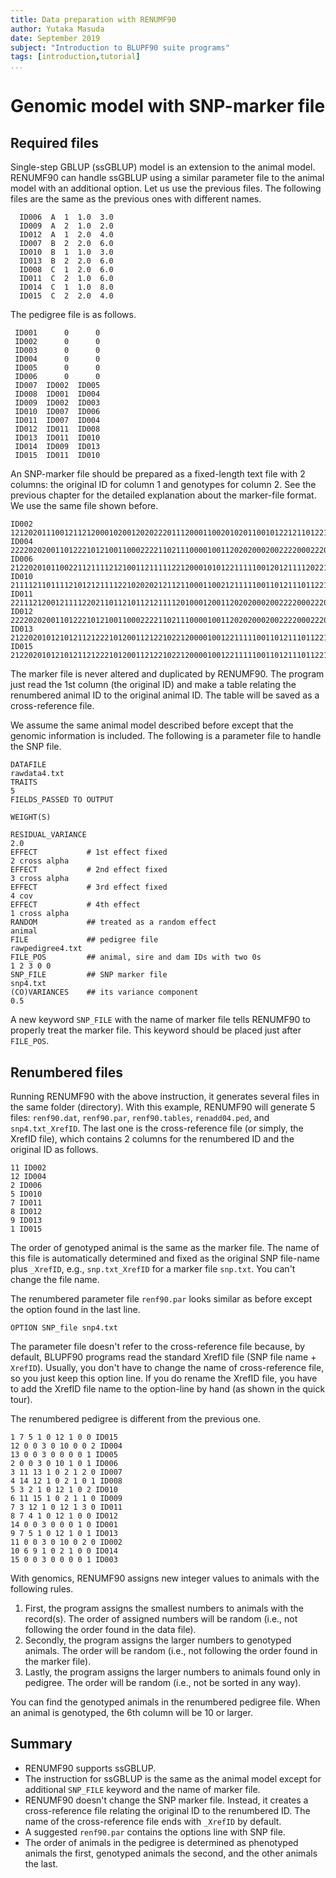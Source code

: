 ```yaml
---
title: Data preparation with RENUMF90
author: Yutaka Masuda
date: September 2019
subject: "Introduction to BLUPF90 suite programs"
tags: [introduction,tutorial]
...
```


Genomic model with SNP-marker file
==================================

Required files
--------------

Single-step GBLUP (ssGBLUP) model is an extension to the animal model.
RENUMF90 can handle ssGBLUP using a similar parameter file to the animal model with an additional option.
Let us use the previous files.
The following files are the same as the previous ones with different names.

~~~~~{language=text caption="rawdata4.txt"}
  ID006  A  1  1.0  3.0
  ID009  A  2  1.0  2.0
  ID012  A  1  2.0  4.0
  ID007  B  2  2.0  6.0
  ID010  B  1  1.0  3.0
  ID013  B  2  2.0  6.0
  ID008  C  1  2.0  6.0
  ID011  C  2  1.0  6.0
  ID014  C  1  1.0  8.0
  ID015  C  2  2.0  4.0
~~~~~

The pedigree file is as follows.

~~~~~{language=text caption="rawpedigree4.txt"}
 ID001      0      0
 ID002      0      0
 ID003      0      0
 ID004      0      0
 ID005      0      0
 ID006      0      0
 ID007  ID002  ID005
 ID008  ID001  ID004
 ID009  ID002  ID003
 ID010  ID007  ID006
 ID011  ID007  ID004
 ID012  ID011  ID008
 ID013  ID011  ID010
 ID014  ID009  ID013
 ID015  ID011  ID010
~~~~~

An SNP-marker file should be prepared as a fixed-length text file with 2 columns: the original ID for column 1 and genotypes for column 2.
See the previous chapter for the detailed explanation about the marker-file format.
We use the same file shown before.

~~~~~{language=widetext caption="snp4.txt"}
ID002 1212020111001211212000102001202022201112000110020102011001012212110122100001210101112200210010022220
ID004 2222020200110122210121001100022221102111000010011202020002002222000222000020120000020200200000200220
ID006 2122020101100221121111212100112111112212000101012211111001201211112022100201220110022200220020111120
ID010 2111121101111210121211112210202021211211000110021211111001101211101122100111221000022200120020101120
ID011 2211121200121111220211011210112121111201000120011202020002002222000222000021221000021200110010101220
ID012 2222020200110122210121001100022221102111000010011202020002002222000222000020120000020200200000200220
ID013 2122020101210121121222101200112122102212000010012211111001101211101122100110220000021200210010200120
ID015 2122020101210121121222101200112122102212000010012211111001101211101122100110220000021200210010200120
~~~~~

The marker file is never altered and duplicated by RENUMF90.
The program just read the 1st column (the original ID) and make a table relating the renumbered animal ID to the original animal ID.
The table will be saved as a cross-reference file.

We assume the same animal model described before except that the genomic information is included.
The following is a parameter file to handle the SNP file.

~~~~~{language=renumf90 caption="renum4.txt"}
DATAFILE
rawdata4.txt
TRAITS
5
FIELDS_PASSED TO OUTPUT

WEIGHT(S)

RESIDUAL_VARIANCE
2.0
EFFECT           # 1st effect fixed
2 cross alpha
EFFECT           # 2nd effect fixed
3 cross alpha
EFFECT           # 3rd effect fixed
4 cov
EFFECT           # 4th effect
1 cross alpha
RANDOM           ## treated as a random effect
animal
FILE             ## pedigree file
rawpedigree4.txt
FILE_POS         ## animal, sire and dam IDs with two 0s
1 2 3 0 0
SNP_FILE         ## SNP marker file
snp4.txt
(CO)VARIANCES    ## its variance component
0.5
~~~~~

A new keyword `SNP_FILE` with the name of marker file tells RENUMF90 to properly treat the marker file.
This keyword should be placed just after `FILE_POS`.


Renumbered files
----------------

Running RENUMF90 with the above instruction, it generates several files in the same folder (directory).
With this example, RENUMF90 will generate 5 files: `renf90.dat`, `renf90.par`, `renf90.tables`, `renadd04.ped`, and `snp4.txt_XrefID`.
The last one is the cross-reference file (or simply, the XrefID file), which contains 2 columns for the renumbered ID and the original ID as follows.

~~~~~{language=text}
11 ID002
12 ID004
2 ID006
5 ID010
7 ID011
8 ID012
9 ID013
1 ID015
~~~~~

The order of genotyped animal is the same as the marker file.
The name of this file is automatically determined and fixed as the original SNP file-name plus `_XrefID`, e.g., `snp.txt_XrefID` for a marker file `snp.txt`.
You can't change the file name.

The renumbered parameter file `renf90.par` looks similar as before except the option found in the last line.

~~~~~{language=blupf90}
OPTION SNP_file snp4.txt
~~~~~

The parameter file doesn't refer to the cross-reference file because, by default, BLUPF90 programs read the standard XrefID file (SNP file name + `XrefID`).
Usually, you don't have to change the name of cross-reference file, so you just keep this option line.
If you do rename the XrefID file, you have to add the XrefID file name to the option-line by hand (as shown in the quick tour).

The renumbered pedigree is different from the previous one.

~~~~~{language=text}
1 7 5 1 0 12 1 0 0 ID015
12 0 0 3 0 10 0 0 2 ID004
13 0 0 3 0 0 0 0 1 ID005
2 0 0 3 0 10 1 0 1 ID006
3 11 13 1 0 2 1 2 0 ID007
4 14 12 1 0 2 1 0 1 ID008
5 3 2 1 0 12 1 0 2 ID010
6 11 15 1 0 2 1 1 0 ID009
7 3 12 1 0 12 1 3 0 ID011
8 7 4 1 0 12 1 0 0 ID012
14 0 0 3 0 0 0 1 0 ID001
9 7 5 1 0 12 1 0 1 ID013
11 0 0 3 0 10 0 2 0 ID002
10 6 9 1 0 2 1 0 0 ID014
15 0 0 3 0 0 0 0 1 ID003
~~~~~

With genomics, RENUMF90 assigns new integer values to animals with the following rules.

1. First, the program assigns the smallest numbers to animals with the record(s). The order of assigned numbers will be random (i.e., not following the order found in the data file).
2. Secondly, the program assigns the larger numbers to genotyped animals. The order will be random (i.e., not following the order found in the marker file).
3. Lastly, the program assigns the larger numbers to animals found only in pedigree. The order will be random (i.e., not be sorted in any way).

You can find the genotyped animals in the renumbered pedigree file. When an animal is genotyped, the 6th column will be 10 or larger.


Summary
-------

- RENUMF90 supports ssGBLUP.
- The instruction for ssGBLUP is the same as the animal model except for additional `SNP_FILE` keyword and the name of marker file.
- RENUMF90 doesn't change the SNP marker file. Instead, it creates a cross-reference file relating the original ID to the renumbered ID. The name of the cross-reference file ends with `_XrefID` by default.
- A suggested `renf90.par` contains the options line with SNP file.
- The order of animals in the pedigree is determined as phenotyped animals the first, genotyped animals the second, and the other animals the last.
